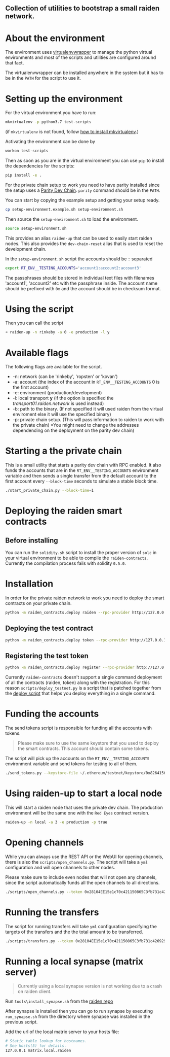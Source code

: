 Collection of utilities to bootstrap a small raiden network.
-------

# About the environment

The environment uses [virtualenvwrapper](https://virtualenvwrapper.readthedocs.io/en/latest/) to manage the python
virtual environments and most of the scripts and utilities are configured around that fact.

The virtualenvwrapper can be installed anywhere in the system but it has to be in the `PATH` for the script to use it.


# Setting up the environment

For the virtual environment you have to run:

```bash
mkvirtualenv -p python3.7 test-scripts
```
(if `mkvirtualenv` is not found, follow [how to install mkvirtualenv](./how-to-install-mkvirtualenv.md).)

Activating the environment can be done by

```bash
workon test-scripts
```

Then as soon as you are in the virtual environment you can use `pip` to install the dependencies
for the scripts:

```bash
pip install -e .
```

For the private chain setup to work you need to have parity installed since the setup uses a [Parity Dev Chain](https://wiki.parity.io/Private-development-chain).  `parity` command should be in the `PATH`.

You can start by copying the example setup and getting your setup ready.

```bash
cp setup-environment.example.sh setup-environment.sh
```

Then source the `setup-environment.sh` to load the environment.

```bash
source setup-environment.sh
```

This provides an alias `raiden-up` that can be used to easily start raiden nodes.
This also provides the `dev-chain-reset` alias that is used to reset the development chain.

In the `setup-environment.sh` script the accounts should be `:` separated

```bash
export RT_ENV__TESTING_ACCOUNTS='account1:account2:account3'
```

The passphrases should be stored in individual text files with filenames 'account1', 'account2' etc with the passphrase inside.
The account name should be prefixed with `0x` and the account should be in checksum format.


# Using the script

Then you can call the script 
```bash
➜ raiden-up -n rinkeby -a 0 -e production -l y
```

# Available flags

The following flags are available for the script.

* -n: network (can be 'rinkeby', 'ropsten' or 'kovan')
* -a: account (the index of the account in `RT_ENV__TESTING_ACCOUNTS` 0 is the first account)
* -e: environment (production/development)
* -l: local transport **y** (if the option is specified the *transport01.raiden.network* is used instead)
* -b: path to the binary. (If not specified it will used raiden from the virtual enviroment else it will use the specified binary)
* -p: private chain setup. (This will pass information to raiden to work with the private chain) *You might need to change the addresses dependending on the deployment on the parity dev chain)


# Starting a the private chain

This is a small utility that starts a parity dev chain with RPC enabled.
It also funds the accounts that are in the `RT_ENV__TESTING_ACCOUNTS` environment variable and then
sends a single transfer from the default account to the first account every `--block-time` seconds
to simulate a stable block time.


```bash
./start_private_chain.py --block-time=1   
```

# Deploying the raiden smart contracts

## Before installing

You can run the `solidity.sh` script to install the proper version of `solc` in your virtual environment to be able to 
compile the `raiden-contracts`. Currently the compilation process fails with solidity `0.5.0`.

# Installation
 
In order for the private raiden network to work you need to deploy the smart contracts on your private chain.

```bash
python -m raiden_contracts.deploy raiden --rpc-provider http://127.0.0.1:8545 --private-key /home/kelsos/.ethereum/testnet/keystore/0x82641569b2062B545431cF6D7F0A418582865ba7 --gas-price 10 --gas-limit 6000000   
```

## Deploying the test contract

```bash
python -m raiden_contracts.deploy token --rpc-provider http://127.0.0.1:8545 --private-key /home/kelsos/.ethereum/testnet/keystore/0x82641569b2062B545431cF6D7F0A418582865ba7 --gas-price 10 --token-supply 10000000 --token-name TestToken --token-decimals 18 --token-symbol TTT
```

## Registering the test token

```bash 
python -m raiden_contracts.deploy register --rpc-provider http://127.0.0.1:8545 --private-key /home/kelsos/.ethereum/testnet/keystore/0x82641569b2062B545431cF6D7F0A418582865ba7 --gas-price 10 --token-address 0x28104EE15e1c70c421150865C3fb731c426929E6 --registry-address 0xA4e13D328308194c0AB4E10bB1f2B2e8d624d240

```

Currently `raiden-contracts` doesn't support a single command deployment of all the contracts (raiden, token) along 
with the registration. For this reason `scripts/deploy_testnet.py` is a script that is patched together from the 
[deploy script](https://github.com/raiden-network/raiden-contracts/blob/master/raiden_contracts/deploy/__main__.py)
that helps you deploy everything in a single command.

# Funding the accounts

The send tokens script is responsible for funding all the accounts with tokens.

> Please make sure to use the same keystore that you used to deploy the smart contracts.
> This account should contain some tokens.

The script will pick up the accounts on the `RT_ENV__TESTING_ACCOUNTS` environment variable and 
send tokens for testing to all of them.

```bash
./send_tokens.py --keystore-file ~/.ethereum/testnet/keystore/0x82641569b2062B545431cF6D7F0A418582865ba7 --password 123 --token 0x28104EE15e1c70c421150865C3fb731c426929E6
```

# Using raiden-up to start a local node

This will start a raiden node that uses the private dev chain. The production environment will 
be the same one with the `Red Eyes` contract version.

```bash
raiden-up -n local -a 3 -e production -p true
```

# Opening channels

While you can always use the REST API or the WebUI for opening channels, there is also the `scripts/open_channels.py`.
The script will take a `yml` configuration and will open channels to other nodes.

Please make sure to include even nodes that will not open any channels, since the script automatically funds 
all the open channels to all directions.

```bash
./scripts/open_channels.py --token 0x28104EE15e1c70c421150865C3fb731c426929E6 --config config/channels.yml
```

# Running the transfers

The script for running transfers will take `yml` configuration specifying the targets of the transfers
and the the total amount to be transferred.

```bash
./scripts/transfers.py --token 0x28104EE15e1c70c421150865C3fb731c426929E6 --config config/transfers.yml
```


# Running a local synapse (matrix server) 

> Currently using a local synapse version is not working due to a crash on raiden client.

Run `tools\install_synapse.sh` from the [raiden repo](https://github.com/raiden-network/raiden/blob/master/tools/install_synapse.sh)

After synapse is installed then you can go to run synapse by executing `run_synapse.sh` from the directory where synapse was installed in the previous script.

Add the url of the local matrix server to your hosts file:
```bash
# Static table lookup for hostnames.
# See hosts(5) for details.
127.0.0.1 matrix.local.raiden

```
